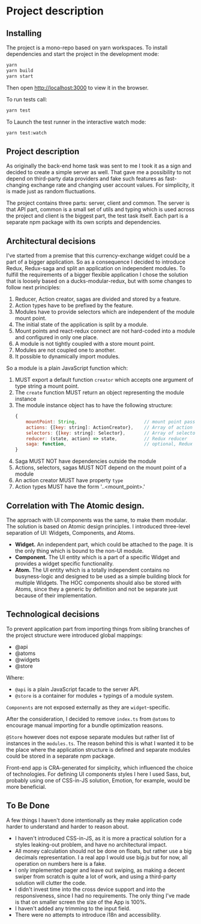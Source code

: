 Project description
===================

Installing
----------
The project is a mono-repo based on yarn workspaces.
To install dependencies and start the project in the development mode:

```bash
yarn
yarn build
yarn start
```
Then open [http://localhost:3000](http://localhost:3000) to view it in the browser.

To run tests call:
```bash
yarn test
```
To Launch the test runner in the interactive watch mode:
```bash
yarn test:watch
```

Project description
-------------------
As originally the back-end home task was sent to me I took it as a sign and decided to create a simple server as well. That gave me a possibility to not depend on third-party data providers and fake such features as fast-changing exchange rate and changing user account values. For simplicity, it is made just as random fluctuations.

The project contains three parts: server, client and common. The server is that API part, common is a small set of utils and typing which is used across the project and client is the biggest part, the test task itself. Each part is a separate npm package with its own scripts and dependencies.

Architectural decisions
-----------------------
I've started from a premise that this currency-exchange widget could be a part of a bigger application. So as a consequence I decided to introduce Redux, Redux-saga and split an application on independent modules. To fulfill the requirements of a bigger flexible application I chose the solution that is loosely based on a ducks-modular-redux, but with some changes to follow next principles:
1. Reducer, Action creator, sagas are divided and stored by a feature.
2. Action types have to be prefixed by the feature.
3. Modules have to provide selectors which are independent of the module mount point.
4. The initial state of the application is split by a module.
5. Mount points and react-redux connect are not hard-coded into a module and configured in only one place.
6. A module is not tightly coupled with a store mount point.
6. Modules are not coupled one to another.
7. It possible to dynamically import modules. 

So a module is a plain JavaScript function which:
 1. MUST export a default function `creator` which accepts one argument of type string a mount point.
 2. The `create` function MUST return an object representing the module instance
 3. The module instance object has to have the following structure:
    ```JavaScript
    {
        mountPoint: String,                         // mount point passed to the create function
        actions: {[key: string]: ActionCreator},    // Array of action creators
        selectors: {[key: string]: Selector},       // Array of selectors
        reducer: (state, action) => state,          // Redux reducer
        saga: function,                             // optional, Redux saga
    }
    ```
 4. Saga MUST NOT have dependencies outside the module
 5. Actions, selectors, sagas MUST NOT depend on the mount point of a module
 6. An action creator MUST have property `type`
 7. Action types MUST have the form '<domain>.<module>.<mount_point>.<action>'

Correlation with The Atomic design.
-----------------------------------
The approach with UI components was the same, to make them modular. The solution is based on Atomic design principles.
I introduced three-level separation of UI: Widgets, Components, and Atoms. 
- **Widget.** An independent part, which could be attached to the page. It is the only thing which is bound to the non-UI module.
- **Component.** The UI entity which is a part of a specific Widget and provides a widget specific functionality.
- **Atom.** The UI entity which is a totally independent contains no busyness-logic and designed to be used as a simple building block for multiple Widgets.
The HOC components should also be stored with Atoms, since they a generic by definition and not be separate just because of their implementation.

Technological decisions
-----------------------
To prevent application part from importing things from sibling branches of the project structure were introduced global mappings:
 - @api
 - @atoms
 - @widgets
 - @store

 Where:
 - `@api` is a plain JavaScript facade to the server API.
 - `@store` is a container for modules + typings of a module system.

 `Components` are not exposed externally as they are `widget`-specific.

 After the consideration, I decided to remove `index.ts` from `@atoms` to encourage manual importing for a bundle optimization reasons. 
 
 `@Store` however does not expose separate modules but rather list of instances in the `modules.ts`. The reason behind this is what I wanted it to be the place where the application structure is defined and separate modules could be stored in a separate npm package.

Front-end app is CRA-generated for simplicity, which influenced the choice of technologies. 
For defining UI components styles I here I used Sass, but, probably using one of CSS-in-JS solution, Emotion, for example, would be more  beneficial.

To Be Done
----------

A few things I haven't done intentionally as they make application code harder to understand and harder to reason about.
- I haven't introduced CSS-in-JS, as it is more a practical solution for a styles leaking-out problem, and have no architectural impact.
- All money calculation should not be done on floats, but rather use a big decimals representation. I a real app I would use big.js but for now, all operation on numbers here is a fake.
- I only implemented pager and leave out swiping, as making a decent swiper from scratch is quite a lot of work, and using a third-party solution will clutter the code.
- I didn't invest time into the cross device support and into the responsiveness, since I had no requirements. The only thing I've made is that on smaller screen the size of the App is 100%.
- I haven't added any trimming to the input field.
- There were no attempts to introduce i18n and accessibility.
